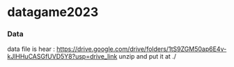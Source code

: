 # datagame2023

### Data
data file is hear : https://drive.google.com/drive/folders/1tS9ZGM50ap6E4v-kJlHHuCASGfUVD5Y8?usp=drive_link
unzip and put it at ./